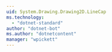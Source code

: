 ```yaml
---
uid: System.Drawing.Drawing2D.LineCap
ms.technology: 
  - "dotnet-standard"
author: "dotnet-bot"
ms.author: "dotnetcontent"
manager: "wpickett"
---
```

